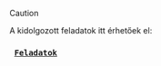 > [!CAUTION]
> A kidolgozott feladatok itt érhetőek el:
<h3 >
    <strong>
      <code>&nbsp;<a href="https://github.com/AndorkaDominik/Java/wiki/Prog-3-alapjai:-Kidolgozott-gyakorl%C3%B3feladatok">Feladatok</a>&nbsp;</code>
    </strong>
</h3>
